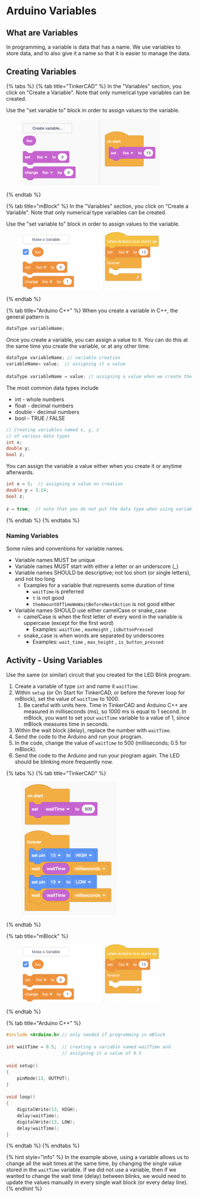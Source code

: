 # Arduino Variables

## What are Variables

In programming, a variable is data that has a name.  We use variables to store data, and to also give it a name so that it is easier to manage the data.

## Creating Variables

{% tabs %}
{% tab title="TinkerCAD" %}
In the "Variables" section, you click on "Create a Variable".  Note that only numerical type variables can be created.

Use the "set variable to" block in order to assign values to the variable.

<div align="left"><figure><img src="../.gitbook/assets/tinkerCAD_create_variables.png" alt="" width="375"><figcaption></figcaption></figure></div>
{% endtab %}

{% tab title="mBlock" %}
In the "Variables" section, you click on "Create a Variable".  Note that only numerical type variables can be created.

Use the "set variable to" block in order to assign values to the variable.

<div align="left"><figure><img src="../.gitbook/assets/mBlock_create_variables.png" alt="" width="375"><figcaption></figcaption></figure></div>
{% endtab %}

{% tab title="Arduino C++" %}
When you create a variable in C++, the general pattern is

```cpp
dataType variableName;
```

Once you create a variable, you can assign a value to it.  You can do this at the same time you create the variable, or at any other time.

```cpp
dataType variableName; // variable creation
variableName= value;  // assigning it a value

dataType variableName = value; // assigning a value when we create the variable
```

The most common data types include

* int - whole numbers
* float - decimal numbers
* double - decimal numbers
* bool - TRUE / FALSE

```cpp
// Creating variables named x, y, z
// of various data types
int x;
double y;
bool z;
```

You can assign the variable a value either when you create it or anytime afterwards.

```cpp
int x = 5;  // assigning a value on creation
double y = 3.14;
bool z;

z = true;  // note that you do not put the data type when using variables
```
{% endtab %}
{% endtabs %}

### Naming Variables

Some rules and conventions for variable names.

* Variable names MUST be unique
* Variable names MUST start with either a letter or an underscore (\_)
* Variable names SHOULD be descriptive; not too short (or single letters), and not too long
  * Examples for a variable that represents some duration of time
    * `waitTime` is preferred
    * `t` is not good
    * `theAmountOfTimeWeWaitBeforeNextAction` is not good either
* Variable names SHOULD use either camelCase or snake\_case
  * camelCase is when the first letter of every word in the variable is uppercase (except for the first word)
    * Examples: `waitTime` , `maxHeight` , `isButtonPressed`
  * snake\_case is when words are separated by underscores
    * Examples: `wait_time` , `max_height` , `is_button_pressed`

## Activity - Using Variables

Use the same (or similar) circuit that you created for the LED Blink program.

1. Create a variable of type `int` and name it `waitTime`.
2. Within `setup` (or On Start for TinkerCAD, or before the forever loop for mBlock), set the value of `waitTime`  to 1000.
   1. Be careful with units here.  Time in TinkerCAD and Arduino C++ are measured in milliseconds (ms), so 1000 ms is equal to 1 second.  In mBlock, you want to set your `waitTime` variable to a value of 1, since mBlock measures time in seconds.
3. Within the wait block (delay), replace the number with `waitTime`.
4. Send the code to the Arduino and run your program.
5. In the code, change the value of `waitTime` to 500 (milliseconds; 0.5 for mBlock).
6. Send the code to the Arduino and run your program again.  The LED should be blinking more frequently now.

{% tabs %}
{% tab title="TinkerCAD" %}
<div align="left"><figure><img src="../.gitbook/assets/tinkerCAD_variables.png" alt="" width="259"><figcaption></figcaption></figure></div>
{% endtab %}

{% tab title="mBlock" %}
<div align="left"><figure><img src="../.gitbook/assets/mBlock_create_variables.png" alt="" width="375"><figcaption></figcaption></figure></div>
{% endtab %}

{% tab title="Arduino C++" %}
```cpp
#include <Arduino.h> // only needed if programming in mBlock

int waitTime = 0.5;  // creating a variable named waitTime and
                     // assigning it a value of 0.5

void setup()
{
    pinMode(13, OUTPUT);
}

void loop()
{
    digitalWrite(13, HIGH);
    delay(waitTime);
    digitalWrite(13, LOW);
    delay(waitTime);
}
```
{% endtab %}
{% endtabs %}

{% hint style="info" %}
In the example above, using a variable allows us to change all the wait times at the same time, by changing the single value stored in the `waitTime` variable.  If we did not use a variable, then if we wanted to change the wait time (delay) between blinks, we would need to update the values manually in every single wait block (or every delay line).
{% endhint %}
